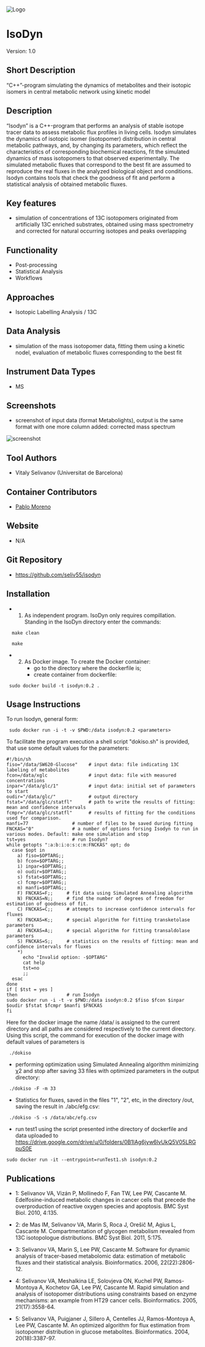 ![Logo](text3923.png)

# IsoDyn
Version: 1.0
## Short Description

“C++”-program simulating the dynamics of metabolites and their isotopic isomers in central metabolic network using kinetic model

## Description

“Isodyn” is a C++-program that performs an analysis of stable isotope tracer data to assess metabolic flux profiles in living cells. Isodyn simulates the dynamics of isotopic isomer (isotopomer) distribution in central metabolic pathways, and, by changing its parameters, which reflect the characteristics of corresponding biochemical reactions, fit the simulated dynamics of mass isotopomers to that observed experimentally. The simulated metabolic fluxes that correspond to the best fit are assumed to reproduce the real fluxes in the analyzed biological object and conditions. Isodyn contains tools that check the goodness of fit and perform a statistical analysis of obtained metabolic fluxes.

## Key features

- simulation of concentrations of 13C isotopomers originated from artificially 13C enriched substrates, obtained using mass spectrometry and corrected for natural occurring isotopes and peaks overlapping

## Functionality

- Post-processing
- Statistical Analysis
- Workflows

## Approaches

- Isotopic Labelling Analysis / 13C
    
## Data Analysis

- simulation of the mass isotopomer data, fitting them using a kinetic nodel, evaluation of metabolic fluxes corresponding to the best fit

## Instrument Data Types

- MS

## Screenshots

- screenshot of input data (format Metabolights), output is the same format with one more column added: corrected mass spectrum

![screenshot](Screenshot.png)

## Tool Authors

- Vitaly Selivanov (Universitat de Barcelona)

## Container Contributors

- [Pablo Moreno](EBI)

## Website

- N/A

## Git Repository

- https://github.com/seliv55/isodyn

## Installation

- 1) As independent program. IsoDyn only requires compillation. Standing in the IsoDyn directory enter the commands:
  
```
  make clean 

  make 
```
  
  
- 2) As Docker image. To create the Docker container: 
     - go to the directory where the dockerfile is;
     - create container from dockerfile:
     
```
 sudo docker build -t isodyn:0.2 . 
```

## Usage Instructions

  To run Isodyn, general form:
 
```
 sudo docker run -i -t -v $PWD:/data isodyn:0.2 <parameters>
```
  To facilitate the program execution a shell script "dokiso.sh" is provided, that use some default values for the parameters:
```
#!/bin/sh
fiso="/data/SW620-Glucose"    # input data: file indicating 13C labeling of metabolites
fcon=/data/xglc               # input data: file with measured concentrations
inpar="/data/glc/1"           # input data: initial set of parameters to start
oudir="/data/glc/"            # output directory
fstat="/data/glc/statfl"      # path to write the results of fitting: mean and confidence intervals
fcmpr="/data/glc/statfl"      # results of fitting for the conditions used for comparison.
manfi=77                # number of files to be saved during fitting
FNCKAS="0"              # a number of options forsing Isodyn to run in various modes. Default: make one simulation and stop
tst=yes                 # run Isodyn?
while getopts ":a:b:i:o:s:c:m:FNCKAS" opt; do
  case $opt in
    a) fiso=$OPTARG;;
    b) fcon=$OPTARG;;
    i) inpar=$OPTARG;;
    o) oudir=$OPTARG;;
    s) fstat=$OPTARG;;
    c) fcmpr=$OPTARG;;
    m) manfi=$OPTARG;;
    F) FNCKAS=F;;     # fit data using Simulated Annealing algorithm
    N) FNCKAS=N;;     # find the number of degrees of freedom for estimation of goodness of fit.
    C) FNCKAS=C;;     # attempts to increase confidence intervals for fluxes
    K) FNCKAS=K;;     # special algorithm for fitting transketolase parameters
    A) FNCKAS=A;;     # special algorithm for fitting transaldolase parameters
    S) FNCKAS=S;;     # statistics on the results of fitting: mean and confidence intervals for fluxes
    *)
      echo "Invalid option: -$OPTARG" 
      cat help
      tst=no
      ;;
  esac
done
if [ $tst = yes ]
then                  # run Isodyn
sudo docker run -i -t -v $PWD:/data isodyn:0.2 $fiso $fcon $inpar $oudir $fstat $fcmpr $manfi $FNCKAS
fi
```
  Here for the docker image the name /data/ is assigned to the current directory and all paths are considered respectively to the current directory. Using this script, the command for execution of the docker image with default values of parameters is 
```
 ./dokiso
```
- performing optimization using Simulated Annealing algorithm minimizing χ2 and stop after saving 33 files with optimized parameters in the output directory:
 
```
 ./dokiso -F -m 33
```

- Statistics for fluxes, saved in the files  "1", "2", etc, in the directory /out, saving the result in ./abc/efg.csv:

```
 ./dokiso -S -s /data/abc/efg.csv
```

- run test1 using the script presented inthe directory of dockerfile and data uploaded to https://drive.google.com/drive/u/0/folders/0B1lAg6jyw6lvUkQ5V05LRGpuS0E
 
```
sudo docker run -it --entrypoint=runTest1.sh isodyn:0.2 
```
 
## Publications

- 1: Selivanov VA, Vizán P, Mollinedo F, Fan TW, Lee PW, Cascante M.
Edelfosine-induced metabolic changes in cancer cells that precede the
overproduction of reactive oxygen species and apoptosis. BMC Syst Biol. 2010, 4:135.

- 2: de Mas IM, Selivanov VA, Marin S, Roca J, Orešič M, Agius L, Cascante M.
Compartmentation of glycogen metabolism revealed from 13C isotopologue
distributions. BMC Syst Biol. 2011, 5:175.

- 3: Selivanov VA, Marin S, Lee PW, Cascante M. Software for dynamic analysis of
tracer-based metabolomic data: estimation of metabolic fluxes and their
statistical analysis. Bioinformatics. 2006, 22(22):2806-12.

- 4: Selivanov VA, Meshalkina LE, Solovjeva ON, Kuchel PW, Ramos-Montoya A,
Kochetov GA, Lee PW, Cascante M. Rapid simulation and analysis of isotopomer
distributions using constraints based on enzyme mechanisms: an example from HT29 
cancer cells. Bioinformatics. 2005, 21(17):3558-64.

- 5: Selivanov VA, Puigjaner J, Sillero A, Centelles JJ, Ramos-Montoya A, Lee PW,
Cascante M. An optimized algorithm for flux estimation from isotopomer
distribution in glucose metabolites. Bioinformatics. 2004, 20(18):3387-97. 

